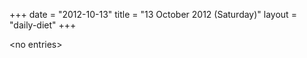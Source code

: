 +++
date = "2012-10-13"
title = "13 October 2012 (Saturday)"
layout = "daily-diet"
+++

\<no entries\>
